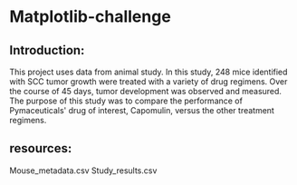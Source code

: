 # Matplotlib-challenge
## Introduction:
 This project uses data from animal study. In this study, 248 mice identified with SCC tumor growth were treated with a variety of drug regimens. Over the course of 45 days, tumor development was observed and measured. The purpose of this study was to compare the performance of Pymaceuticals' drug of interest, Capomulin, versus the other treatment regimens.
 ## resources:
 Mouse_metadata.csv
 Study_results.csv
 

